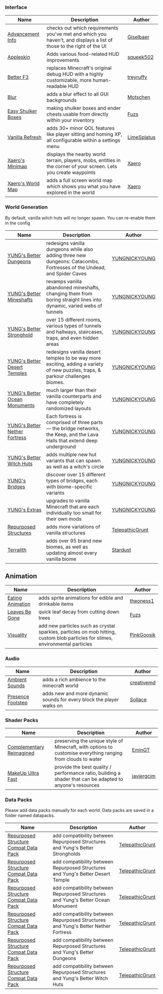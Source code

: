 ### Interface

| Name                                                              | Description                                                                                                         | Author                                                 |
| ----------------------------------------------------------------- | ------------------------------------------------------------------------------------------------------------------- | ------------------------------------------------------ |
| [Advancement Info](https://modrinth.com/mod/advancementinfo)      | checks out which requirements you've met and which you haven't, and displays a list of those to the right of the UI | [Giselbaer](https://modrinth.com/user/Giselbaer)       |
| [Appleskin](https://modrinth.com/mod/appleskin)                   | Adds various food-related HUD improvements                                                                          | [squeek502](https://modrinth.com/user/squeek502)       |
| [Better F3](https://modrinth.com/mod/betterf3)                    | replaces Minecraft's original debug HUD with a highly customizable, more human-readable HUD                         | [treyruffy](https://modrinth.com/user/treyruffy)       |
| [Blur](https://modrinth.com/mod/blur-fabric)                      | adds a blur effect to all GUI backgrounds                                                                           | [Motschen](https://modrinth.com/user/Motschen)         |
| [Easy Shulker Boxes](https://modrinth.com/mod/easy-shulker-boxes) | making shulker boxes and ender chests usable from directly within your inventory                                    | [Fuzs](https://modrinth.com/user/Fuzs)                 |
| [ Vanilla Refresh](https://modrinth.com/datapack/vanilla-refresh) | adds 30+ minor QOL features like player sitting and homing XP, all configurable within a settings menu              | [ LimeSplatus ](https://modrinth.com/user/LimeSplatus) |
| [ Xaero's Minimap ](https://modrinth.com/mod/xaeros-minimap)      | displays the nearby world terrain, players, mobs, entities in the corner of your screen. Lets you create waypoints  | [ Xaero ](https://modrinth.com/user/thexaero)          |
| [ Xaero's World Map ](https://modrinth.com/mod/xaeros-world-map)  | adds a full screen world map which shows you what you have explored in the world                                    | [ Xaero ](https://modrinth.com/user/thexaero)          |

### World Generation
By default, vanilla witch huts will no longer spawn. You can re-enable them in the config

| Name                                                                                      | Description                                                                                                                    | Author                                                         |
| ----------------------------------------------------------------------------------------- | ------------------------------------------------------------------------------------------------------------------------------ | -------------------------------------------------------------- |
| [ YUNG's Better Dungeons](https://modrinth.com/mod/yungs-better-dungeons)                 | redesigns vanilla dungeons while also adding three new dungeons: Catacombs, Fortresses of the Undead, and Spider Caves         | [ YUNGNICKYOUNG](https://modrinth.com/user/YUNGNICKYOUNG)      |
| [ YUNG's Better Mineshafts](https://modrinth.com/mod/yungs-better-mineshafts)             | revamps vanilla abandoned mineshafts, changing them from boring straight lines into dynamic, varied webs of tunnels            | [ YUNGNICKYOUNG](https://modrinth.com/user/YUNGNICKYOUNG)      |
| [ YUNG's Better Stronghold](https://modrinth.com/mod/yungs-better-strongholds)            | over 15 different rooms, various types of tunnels and hallways, staircases, traps, and even hidden areas                       | [ YUNGNICKYOUNG](https://modrinth.com/user/YUNGNICKYOUNG)      |
| [ YUNG's Better Desert Temples](https://modrinth.com/mod/yungs-better-desert-temples)     | redesigns vanilla desert temples to be way more exciting, adding a variety of new puzzles, traps, & parkour challenges biomes. | [ YUNGNICKYOUNG](https://modrinth.com/user/YUNGNICKYOUNG)      |
| [ YUNG's Better Ocean Monuments](https://modrinth.com/mod/yungs-better-ocean-monuments)   | much larger than their vanilla counterparts and have completely randomized layouts                                             | [ YUNGNICKYOUNG](https://modrinth.com/user/YUNGNICKYOUNG)      |
| [ YUNG's Better Nether Fortress](https://modrinth.com/mod/yungs-better-nether-fortresses) | Each fortress is comprised of three parts — the bridge networks, the Keep, and the Lava Halls that extend deep underground     | [ YUNGNICKYOUNG](https://modrinth.com/user/YUNGNICKYOUNG)      |
| [ YUNG's Better Witch Huts](https://modrinth.com/mod/yungs-better-witch-huts)             | adds multiple new hut variants that can spawn as well as a witch's circle                                                      | [ YUNGNICKYOUNG](https://modrinth.com/user/YUNGNICKYOUNG)      |
| [ YUNG's Bridges](https://modrinth.com/mod/yungs-bridges)                                 | discover over 15 different types of bridges, each with biome-specific variants                                                 | [ YUNGNICKYOUNG](https://modrinth.com/user/YUNGNICKYOUNG)      |
| [ YUNG's Extras](https://modrinth.com/mod/yungs-extras)                                   | upgrades to vanilla Minecraft that are each individually too small for their own mods                                          | [ YUNGNICKYOUNG](https://modrinth.com/user/YUNGNICKYOUNG)      |
| [ Repurposed Structures ](https://modrinth.com/mod/repurposed-structures-fabric)          | adds more variations of vanilla structures                                                                                     | [ TelepathicGrunt ](https://modrinth.com/user/TelepathicGrunt) |
| [ Terralith ](https://modrinth.com/mod/terralith)                                         | adds over 95 brand new biomes, as well as updating almost every vanilla biome                                                  | [ Stardust ](https://modrinth.com/user/Stardust)               |

## Animation

| Name                                                            | Descriiption                                                                                                                    | Author                                               |
| --------------------------------------------------------------- | ------------------------------------------------------------------------------------------------------------------------------- | ---------------------------------------------------- |
| [ Eating Animation ](https://modrinth.com/mod/eating-animation) | adds sprite animations for edible and drinkable items                                                                           | [ theoness1 ](https://modrinth.com/user/theoness1)   |
| [ Leaves Be Gone ](https://modrinth.com/mod/leaves-be-gone)     | quick leaf decay from cutting down trees                                                                                        | [ Fuzs ](https://modrinth.com/user/Fuzs)             |
| [ Visuality ](https://modrinth.com/mod/visuality)               | add new particles such as crystal sparkles, particles on mob hitting, custom blob particles for slimes, environmental particles | [ PinkGoosik ](https://modrinth.com/user/PinkGoosik) |

### Audio

| Name                                                               | Description                                                          | Author                                               |
| ------------------------------------------------------------------ | -------------------------------------------------------------------- | ---------------------------------------------------- |
| [ Ambient Sounds ](https://modrinth.com/mod/ambientsounds)         | adds a rich ambience to the minecraft world                          | [ creativemd ](https://modrinth.com/user/creativemd) |
| [ Presence Footstep ](https://modrinth.com/mod/presence-footsteps) | adds new and more dynamic sounds for every block the player walks on | [ Sollace ](https://modrinth.com/user/Sollace)       |

### Shader Packs

| Name                                                                               | Description                                                                                                 | Author                                               |
| ---------------------------------------------------------------------------------- | ----------------------------------------------------------------------------------------------------------- | ---------------------------------------------------- |
| [ Complementary Reimagined ](https://modrinth.com/shader/complementary-reimagined) | preserving the unique style of Minecraft, with options to customise everything ranging from clouds to water | [ EminGT ](https://modrinth.com/user/EminGT)         |
| [ MakeUp Ultra Fast ](https://modrinth.com/shader/makeup-ultra-fast-shaders)       | provide the best quality / performance ratio, building a shader that can be adapted to anyone's resources   | [ javiergcim ](https://modrinth.com/user/javiergcim) |

### Data Packs
Please add data packs manually for each world. Data packs are saved in a folder named datapacks.

| Name                                                                                                                               | Description                                                       | Author                                                         |
| ---------------------------------------------------------------------------------------------------------------------------------- | ----------------------------------------------------------------- | -------------------------------------------------------------- |
| [ Repurposed Structure Compat Data Pack ](https://modrinth.com/datapack/repurposed-structures-better-strongholds-compat)           | add compatibility between Repurposed Structures and Yung's Better Strongholds | [ TelepathicGrunt ](https://modrinth.com/user/TelepathicGrunt) |
| [ Repurposed Structure Compat Data Pack ](https://modrinth.com/datapack/repurposed-structures-better-desert-temples-compat)        | add compatibility between Repurposed Structures and Yung's Better Desert Temple| [ TelepathicGrunt ](https://modrinth.com/user/TelepathicGrunt) |
| [ Repurposed Structure Compat Data Pack ](https://modrinth.com/datapack/repurposed-structures-better-ocean-monuments-compat)       | add compatibility between Repurposed Structures and Yung's Better Ocean Monument| [ TelepathicGrunt ](https://modrinth.com/user/TelepathicGrunt) |
| [ Repurposed Structure Compat Data Pack ](https://modrinth.com/datapack/repurposed-structures-yungs-better-nether-fortress-compat) | add compatibility between Repurposed Structures and Yung's Better Nether Fortress| [ TelepathicGrunt ](https://modrinth.com/user/TelepathicGrunt) |
| [ Repurposed Structure Compat Data Pack ](https://modrinth.com/datapack/repurposed-structures-better-dungeons-compat)              | add compatibility between Repurposed Structures and Yung's Better Dungeons| [ TelepathicGrunt ](https://modrinth.com/user/TelepathicGrunt) |
| [ Repurposed Structure Compat Data Pack ](https://modrinth.com/datapack/repurposed-structures-better-witch-huts-compat)            | add compatibility between Repurposed Structures and Yung's Better Witch Huts| [ TelepathicGrunt ](https://modrinth.com/user/TelepathicGrunt) |
